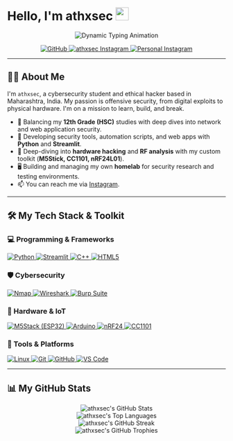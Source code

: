# Hello, I'm athxsec <img src="https://media.giphy.com/media/hvRJCLFzcasrR4ia7z/giphy.gif" width="30px">

<p align="center">
  <img src="https://readme-typing-svg.herokuapp.com?font=Fira+Code&size=20&pause=1000&color=00FF00&center=true&vCenter=true&width=500&lines=Ethical+Hacker;Penetration+Tester;Hardware+Hacker;Cybersecurity+Researcher;Python+Developer" alt="Dynamic Typing Animation" />
</p>

<p align="center">
  <a href="https://github.com/athxsec" target="_blank">
    <img src="https://img.shields.io/badge/GitHub-181717?style=for-the-badge&logo=github&logoColor=white" alt="GitHub"/>
  </a>
  <a href="https://instagram.com/athxsec" target="_blank">
    <img src="https://img.shields.io/badge/Brand_Insta-E4405F?style=for-the-badge&logo=instagram&logoColor=white" alt="athxsec Instagram"/>
  </a>
  <a href="https://instagram.com/atharv_kemble?igshid=MzNlNGNkZWQ4Mg==" target="_blank">
    <img src="https://img.shields.io/badge/Personal_Insta-C13584?style=for-the-badge&logo=instagram&logoColor=white" alt="Personal Instagram"/>
  </a>
</p>

---

## 👨‍💻 About Me

I'm `athxsec`, a cybersecurity student and ethical hacker based in Maharashtra, India. My passion is offensive security, from digital exploits to physical hardware. I'm on a mission to learn, build, and break.

-   🌱 Balancing my **12th Grade (HSC)** studies with deep dives into network and web application security.
-   🐍 Developing security tools, automation scripts, and web apps with **Python** and **Streamlit**.
-   📡 Deep-diving into **hardware hacking** and **RF analysis** with my custom toolkit (**M5Stick, CC1101, nRF24L01**).
-   🖥️ Building and managing my own **homelab** for security research and testing environments.
-   📫 You can reach me via [Instagram](https://instagram.com/athxsec).

---

## 🛠️ My Tech Stack & Toolkit

### 💻 Programming & Frameworks
<p align="left">
  <a href="https://www.python.org" target="_blank" rel="noreferrer">
    <img src="https://img.shields.io/badge/Python-3776AB?style=for-the-badge&logo=python&logoColor=white" alt="Python" />
  </a>
  <a href="https://streamlit.io" target="_blank" rel="noreferrer">
    <img src="https://img.shields.io/badge/Streamlit-FF4B4B?style=for-the-badge&logo=Streamlit&logoColor=white" alt="Streamlit" />
  </a>
  <a href="https://isocpp.org/" target="_blank" rel="noreferrer">
    <img src="https://img.shields.io/badge/C++-00599C?style=for-the-badge&logo=cplusplus&logoColor=white" alt="C++" />
  </a>
  <a href="https://developer.mozilla.org/en-US/docs/Web/HTML" target="_blank" rel="noreferrer">
    <img src="https://img.shields.io/badge/HTML5-E34F26?style=for-the-badge&logo=html5&logoColor=white" alt="HTML5" />
  </a>
</p>

### 🛡️ Cybersecurity
<p align="left">
  <a href="https://nmap.org/" target="_blank" rel="noreferrer">
    <img src="https://img.shields.io/badge/Nmap-444444?style=for-the-badge&logo=Nmap&logoColor=white" alt="Nmap" />
  </a>
  <a href="https://www.wireshark.org/" target="_blank" rel="noreferrer">
    <img src="https://img.shields.io/badge/Wireshark-1679A7?style=for-the-badge&logo=Wireshark&logoColor=white" alt="Wireshark" />
  </a>
  <a href="https://portswigger.net/burp" target="_blank" rel="noreferrer">
    <img src="https://img.shields.io/badge/Burp_Suite-FF7A1F?style=for-the-badge&logo=BurpSuite&logoColor=black" alt="Burp Suite" />
  </a>
</p>

### 📡 Hardware & IoT
<p align="left">
  <a href="https://m5stack.com/" target="_blank" rel="noreferrer">
    <img src="https://img.shields.io/badge/M5Stack_(ESP32)-F05032?style=for-the-badge&logo=espressif&logoColor=white" alt="M5Stack (ESP32)" />
  </a>
  <a href="https://www.arduino.cc/" target="_blank" rel="noreferrer">
    <img src="https://img.shields.io/badge/Arduino-00979D?style=for-the-badge&logo=arduino&logoColor=white" alt="Arduino" />
  </a>
  <a href="#" target="_blank" rel="noreferrer">
    <img src="https://img.shields.io/badge/nRF24L01-1572B6?style=for-the-badge&logo=rfid&logoColor=white" alt="nRF24" />
  </a>
  <a href="#" target="_blank" rel="noreferrer">
    <img src="https://img.shields.io/badge/CC1101-E34F26?style=for-the-badge&logo=radio-france&logoColor=white" alt="CC1101" />
  </a>
</p>

### 🧰 Tools & Platforms
<p align="left">
  <a href="httpss://www.linux.org/" target="_blank" rel="noreferrer">
    <img src="https://img.shields.io/badge/Linux-FCC624?style=for-the-badge&logo=linux&logoColor=black" alt="Linux" />
  </a>
  <a href="https://git-scm.com/" target="_blank" rel="noreferrer">
    <img src="https://img.shields.io/badge/Git-F05032?style=for-the-badge&logo=git&logoColor=white" alt="Git" />
  </a>
  <a href="https://github.com/athxsec" target="_blank" rel="noreferrer">
    <img src="https://img.shields.io/badge/GitHub-181717?style=for-the-badge&logo=github&logoColor=white" alt="GitHub" />
  </a>
  <a href="https://code.visualstudio.com/" target="_blank" rel="noreferrer">
    <img src="https://img.shields.io/badge/VS_Code-007ACC?style=for-the-badge&logo=visualstudiocode&logoColor=white" alt="VS Code" />
  </a>
</p>

---

## 📊 My GitHub Stats

<p align="center">
  <img src="https://github-readme-stats.vercel.app/api?username=athxsec&show_icons=true&theme=tokyonight&icon_color=00FF00&hide_border=true&count_private=true" alt="athxsec's GitHub Stats" />
  <br/>
  <img src="https://github-readme-stats.vercel.app/api/top-langs/?username=athxsec&layout=compact&theme=tokyonight&hide_border=true" alt="athxsec's Top Languages" />
  <br/>
  <img src="https://streak-stats.herokuapp.com?user=athxsec&theme=tokyonight&hide_border=true" alt="athxsec's GitHub Streak" />
  <br/>
  <img src="https://github-profile-trophy.vercel.app/?username=athxsec&theme=tokyonight&margin-w=15&margin-h=15" alt="athxsec's GitHub Trophies" />
</p>
